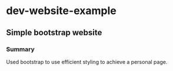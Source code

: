 # dev-website-example
## Simple bootstrap website
### Summary
Used bootstrap to use efficient styling to achieve a personal page.